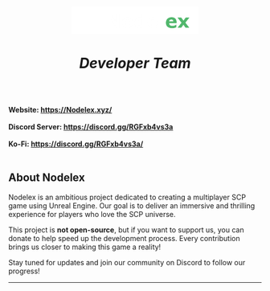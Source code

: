 <p align="center">
    <img src='https://raw.githubusercontent.com/Nodelex/.github/main/images/logo.png' width="50%"><br>
    <h1 align="center"><i>Developer Team</i></h1>
<br><br>
    
<strong>Website: <a href='https://nodelex.xyz/'>https://Nodelex.xyz/</a></strong>
<br><br>
<strong>Discord Server: <a href='https://discord.gg/RGFxb4vs3a'>https://discord.gg/RGFxb4vs3a</a></strong>
<br><br>
<strong>Ko-Fi: <a href='https://ko-fi.com/nodelex/'>https://discord.gg/RGFxb4vs3a/</a></strong>
<br><br>

## About Nodelex

Nodelex is an ambitious project dedicated to creating a multiplayer SCP game using Unreal Engine. Our goal is to deliver an immersive and thrilling experience for players who love the SCP universe.

This project is **not open-source**, but if you want to support us, you can donate to help speed up the development process. Every contribution brings us closer to making this game a reality!

Stay tuned for updates and join our community on Discord to follow our progress!

---
